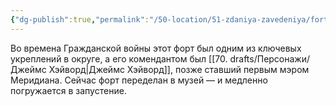 ```yaml
---
{"dg-publish":true,"permalink":"/50-location/51-zdaniya-zavedeniya/fort-harlou/","tags":["локация/здание"]}
---
```


Во времена Гражданской войны этот форт был одним из ключевых укреплений в округе, а его комендантом был [[70. drafts/Персонажи/Джеймс Хэйворд\|Джеймс Хэйворд]], позже ставший первым мэром Меридиана. Сейчас форт переделан в музей — и медленно погружается в запустение.